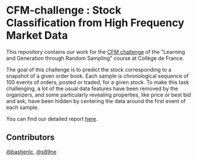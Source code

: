 # CFM-challenge : Stock Classification from High Frequency Market Data

This repository contains our work for the [CFM challenge](https://challengedata.ens.fr/participants/challenges/146/) of the "Learning and Generation through Random Sampling" course at Collège de France.

The goal of this challenge is to predict the stock corresponding to a snapshot of a given order book. Each sample is chronological sequence of 100 events of orders, posted or traded, for a given stock. To make this task challenging, a lot of the usual data features have been removed by the organizers, and some particularly revealing properties, like price or best bid and ask, have been hidden by centering the data around the first event of each sample.

You can find our detailed report [here](./report/report.pdf).

## Contributors

[@bastienlc](https://github.com/bastienlc),
[@s89ne](https://github.com/s89ne)
